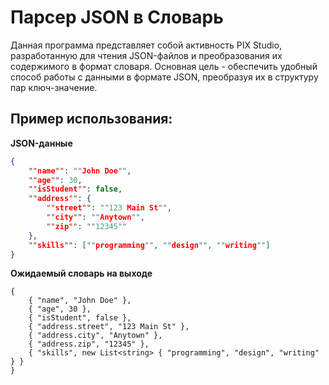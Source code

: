 # Парсер JSON в Словарь

Данная программа представляет собой активность PIX Studio, разработанную для чтения JSON-файлов и преобразования их содержимого в формат словаря. Основная цель - обеспечить удобный способ работы с данными в формате JSON, преобразуя их в структуру пар ключ-значение.

## Пример использования:

**JSON-данные**
```json
{
    ""name"": ""John Doe"",
    ""age"": 30,
    ""isStudent"": false,
    ""address"": {
        ""street"": ""123 Main St"",
        ""city"": ""Anytown"",
        ""zip"": ""12345""
    },
    ""skills"": [""programming"", ""design"", ""writing""]
}
```

**Ожидаемый словарь на выходе**
```
{
    { "name", "John Doe" },
    { "age", 30 },
    { "isStudent", false },
    { "address.street", "123 Main St" },
    { "address.city", "Anytown" },
    { "address.zip", "12345" },
    { "skills", new List<string> { "programming", "design", "writing" } }
}
```
